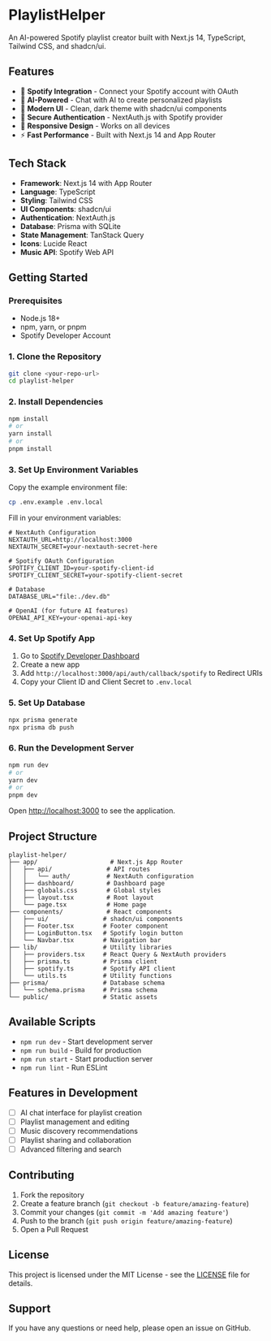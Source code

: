 # PlaylistHelper

An AI-powered Spotify playlist creator built with Next.js 14, TypeScript, Tailwind CSS, and shadcn/ui.

## Features

- 🎵 **Spotify Integration** - Connect your Spotify account with OAuth
- 🤖 **AI-Powered** - Chat with AI to create personalized playlists
- 🎨 **Modern UI** - Clean, dark theme with shadcn/ui components
- 🔐 **Secure Authentication** - NextAuth.js with Spotify provider
- 📱 **Responsive Design** - Works on all devices
- ⚡ **Fast Performance** - Built with Next.js 14 and App Router

## Tech Stack

- **Framework**: Next.js 14 with App Router
- **Language**: TypeScript
- **Styling**: Tailwind CSS
- **UI Components**: shadcn/ui
- **Authentication**: NextAuth.js
- **Database**: Prisma with SQLite
- **State Management**: TanStack Query
- **Icons**: Lucide React
- **Music API**: Spotify Web API

## Getting Started

### Prerequisites

- Node.js 18+ 
- npm, yarn, or pnpm
- Spotify Developer Account

### 1. Clone the Repository

```bash
git clone <your-repo-url>
cd playlist-helper
```

### 2. Install Dependencies

```bash
npm install
# or
yarn install
# or
pnpm install
```

### 3. Set Up Environment Variables

Copy the example environment file:

```bash
cp .env.example .env.local
```

Fill in your environment variables:

```env
# NextAuth Configuration
NEXTAUTH_URL=http://localhost:3000
NEXTAUTH_SECRET=your-nextauth-secret-here

# Spotify OAuth Configuration
SPOTIFY_CLIENT_ID=your-spotify-client-id
SPOTIFY_CLIENT_SECRET=your-spotify-client-secret

# Database
DATABASE_URL="file:./dev.db"

# OpenAI (for future AI features)
OPENAI_API_KEY=your-openai-api-key
```

### 4. Set Up Spotify App

1. Go to [Spotify Developer Dashboard](https://developer.spotify.com/dashboard)
2. Create a new app
3. Add `http://localhost:3000/api/auth/callback/spotify` to Redirect URIs
4. Copy your Client ID and Client Secret to `.env.local`

### 5. Set Up Database

```bash
npx prisma generate
npx prisma db push
```

### 6. Run the Development Server

```bash
npm run dev
# or
yarn dev
# or
pnpm dev
```

Open [http://localhost:3000](http://localhost:3000) to see the application.

## Project Structure

```
playlist-helper/
├── app/                    # Next.js App Router
│   ├── api/               # API routes
│   │   └── auth/          # NextAuth configuration
│   ├── dashboard/         # Dashboard page
│   ├── globals.css        # Global styles
│   ├── layout.tsx         # Root layout
│   └── page.tsx           # Home page
├── components/            # React components
│   ├── ui/               # shadcn/ui components
│   ├── Footer.tsx        # Footer component
│   ├── LoginButton.tsx   # Spotify login button
│   └── Navbar.tsx        # Navigation bar
├── lib/                  # Utility libraries
│   ├── providers.tsx     # React Query & NextAuth providers
│   ├── prisma.ts         # Prisma client
│   ├── spotify.ts        # Spotify API client
│   └── utils.ts          # Utility functions
├── prisma/               # Database schema
│   └── schema.prisma     # Prisma schema
└── public/               # Static assets
```

## Available Scripts

- `npm run dev` - Start development server
- `npm run build` - Build for production
- `npm run start` - Start production server
- `npm run lint` - Run ESLint

## Features in Development

- [ ] AI chat interface for playlist creation
- [ ] Playlist management and editing
- [ ] Music discovery recommendations
- [ ] Playlist sharing and collaboration
- [ ] Advanced filtering and search

## Contributing

1. Fork the repository
2. Create a feature branch (`git checkout -b feature/amazing-feature`)
3. Commit your changes (`git commit -m 'Add amazing feature'`)
4. Push to the branch (`git push origin feature/amazing-feature`)
5. Open a Pull Request

## License

This project is licensed under the MIT License - see the [LICENSE](LICENSE) file for details.

## Support

If you have any questions or need help, please open an issue on GitHub.
